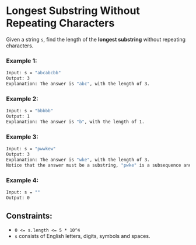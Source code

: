 # Longest Substring Without Repeating Characters

Given a string `s`, find the length of the **longest substring** without repeating characters.

### Example 1:

``` cmd
Input: s = "abcabcbb"
Output: 3
Explanation: The answer is "abc", with the length of 3.
```

### Example 2:

``` cmd
Input: s = "bbbbb"
Output: 1
Explanation: The answer is "b", with the length of 1.
```

### Example 3:

``` cmd
Input: s = "pwwkew"
Output: 3
Explanation: The answer is "wke", with the length of 3.
Notice that the answer must be a substring, "pwke" is a subsequence and not a substring.
```

### Example 4:

``` cmd
Input: s = ""
Output: 0
```

## Constraints:

- `0 <= s.length <= 5 * 10^4`
- `s` consists of English letters, digits, symbols and spaces.
